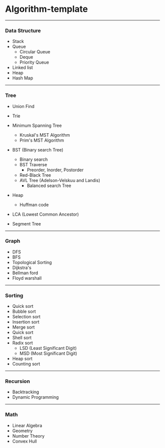 # Algorithm-template 
---
### Data Structure
- Stack
- Queue
  - Circular Queue
  - Deque
  - Priority Queue
- Linked list
- Heap
- Hash Map
---
### Tree
- Union Find 
- Trie
-  Minimum Spanning Tree
    - Kruskal's MST Algorithm
    - Prim's MST Algorithm
- BST (Binary search Tree)
    - Binary search 
    - BST Traverse 
        - Preorder, Inorder, Postorder 
    - Red-Black Tree 
    - AVL Tree (Adelson-Velskuu and Landis)
        - Balanced search Tree
-  Heap
    - Huffman code

- LCA (Lowest Common Ancestor)
- Segment Tree
---
### Graph  
- DFS
- BFS
- Topological Sorting
- Dijkstra's
- Bellman ford
- Floyd warshall 
---
### Sorting
- Quick sort
- Bubble sort
- Selection sort
- Insertion sort
- Merge sort
- Quick sort
- Shell sort
- Radix sort 
    - LSD (Least Significant Digit)
    - MSD (Most Significant Digit)
- Heap sort
- Counting sort
---
### Recursion
- Backtracking
- Dynamic Programming
---
### Math
- Linear Algebra
- Geometry
- Number Theory
- Convex Hull
